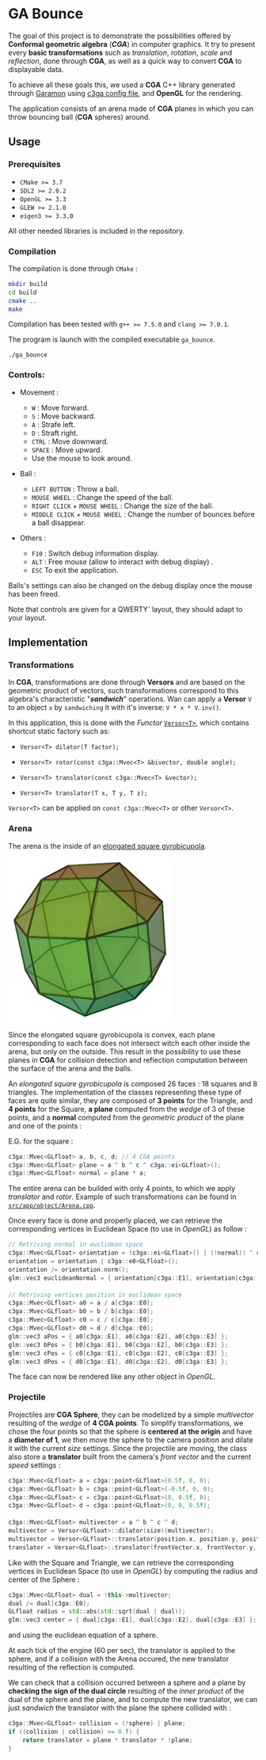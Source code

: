 # GA Bounce


The goal of this project is to demonstrate the possibilities offered by **Conformal geometric algebra** (***CGA***) in computer graphics. It try to present every **basic transformations** such as *translation*, *rotation*, *scale* and *reflection*, done through **CGA**, as well as a quick way to convert **CGA** to displayable data.

To achieve all these goals this, we used a **CGA** C++ library generated through [Garamon](https://github.com/vincentnozick/garamon) using [c3ga config file](https://github.com/vincentnozick/garamon/blob/master/conf/c3ga.conf), and **OpenGL** for the rendering.

The application consists of an arena made of **CGA** planes in which you can throw bouncing ball (**CGA** spheres) around.


## Usage

### Prerequisites

* `CMake >= 3.7`
* `SDL2 >= 2.0.2`
* `OpenGL >= 3.3`
* `GLEW >= 2.1.0`
* `eigen3 >= 3.3.0`

All other needed libraries is included in the repository.

### Compilation

The compilation is done through `CMake` :

````bash
mkdir build
cd build
cmake ..
make
````

Compilation has been tested with `g++ >= 7.5.0` and `clang >= 7.0.1`.

The program is launch with the compiled executable `ga_bounce`.

```
./ga_bounce
```

### Controls: 

* Movement :

    * `W` : Move forward.
    * `S` : Move backward.
    * `A` : Strafe left.
    * `D` : Straft right.  
    * `CTRL` : Move downward.
    * `SPACE` : Move upward.  
    * Use the mouse to look around.

* Ball :
	* `LEFT BUTTON` : Throw a ball.
    * `MOUSE WHEEL` : Change the speed of the ball.
    * `RIGHT CLICK` + `MOUSE WHEEL` : Change the size of the ball.
    * `MIDDLE CLICK` + `MOUSE WHEEL` : Change the number of bounces before a ball disappear.

* Others :  
	* `F10` : Switch debug information display.
	* `ALT` : Free mouse (allow to interact with debug display)  .
	* `ESC` To exit the application.

Balls's settings can also be changed on the debug display once the mouse has been freed.

Note that controls are given for a QWERTY` layout, they should adapt to your layout.


## Implementation


### Transformations

In **CGA**, transformations are done through **Versors** and are based on the geometric product of vectors, such transformations correspond to this algebra's characteristic "***sandwich***" operations. Wan can apply a **Versor** `V` to an object `x` by `sandwiching` it with it's inverse: `V * x * V.inv()`.

In this application, this is done with the *Functor* [`Versor<T>`](include/app/Versor.hpp), which contains shortcut static factory such as:

* `Versor<T> dilator(T factor);`
            
* `Versor<T> rotor(const c3ga::Mvec<T> &bivector, double angle);`

* `Versor<T> translator(const c3ga::Mvec<T> &vector);`

* `Versor<T> translator(T x, T y, T z);`

`Versor<T>` can be applied on `const c3ga::Mvec<T>` or other `Versor<T>`.


### Arena

The arena is the inside of an [elongated square gyrobicupola](https://en.wikipedia.org/wiki/Elongated_square_gyrobicupola).

![](assets/doc/elongated_square_gyrobicupola.png)

Since the elongated square gyrobicupola is convex, each plane corresponding to each face does not intersect witch each other inside the arena, but only on the outside. This result in the possibility to use these planes in **CGA** for collision detection and reflection computation between the surface of the arena and the balls.

An *elongated square gyrobicupola* is composed 26 faces : 18 squares and 8 triangles. The implementation of the classes representing these type of faces are quite similar, they are composed of **3 points** for the Triangle, and **4 points** for the Square, **a plane** computed from the *wedge* of 3 of these points, and a **normal** computed from the *geometric product* of the plane and one of the points :

E.G. for the square :
```cpp
c3ga::Mvec<GLfloat> a, b, c, d; // 4 CGA points
c3ga::Mvec<GLfloat> plane = a ^ b ^ c ^ c3ga::ei<GLfloat>();
c3ga::Mvec<GLfloat> normal = plane * a;
```


The entire arena can be builded with only 4 points, to which we apply *translator* and *rotor*. Example of such transformations can be found in [`src/app/object/Arena.cpp`](src/app/object/Arena.cpp).

Once every face is done and properly placed, we can retrieve the corresponding vertices in Euclidean Space (to use in *OpenGL*) as follow :

```cpp
// Retriving normal in euclidean space
c3ga::Mvec<GLfloat> orientation = (c3ga::ei<GLfloat>() | (!normal)) ^ c3ga::ei<GLfloat>();
orientation = orientation | c3ga::e0<GLfloat>();
orientation /= orientation.norm();
glm::vec3 euclideanNormal = { orientation[c3ga::E1], orientation[c3ga::E2], orientation[c3ga::E3] };

// Retriving vertices position in euclidean space
c3ga::Mvec<GLfloat> a0 = a / a[c3ga::E0];
c3ga::Mvec<GLfloat> b0 = b / b[c3ga::E0];
c3ga::Mvec<GLfloat> c0 = c / c[c3ga::E0];
c3ga::Mvec<GLfloat> d0 = d / d[c3ga::E0];
glm::vec3 aPos = { a0[c3ga::E1], a0[c3ga::E2], a0[c3ga::E3] };
glm::vec3 bPos = { b0[c3ga::E1], b0[c3ga::E2], b0[c3ga::E3] };
glm::vec3 cPos = { c0[c3ga::E1], c0[c3ga::E2], c0[c3ga::E3] };
glm::vec3 dPos = { d0[c3ga::E1], d0[c3ga::E2], d0[c3ga::E3] };
```

The face can now be rendered like any other object in *OpenGL*.


### Projectile

Projectiles are **CGA Sphere**, they can be modelized by a simple *multivector* resulting of the *wedge* of **4 CGA points**. To simplify transformations, we chose the four points so that the sphere is **centered at the origin** and have a **diameter of 1**, we then move the sphere to the camera position and dilate it with the current *size* settings. Since the projectile are moving, the class also store a **translator** built from the camera's *front vector* and the current *speed* settings :

```cpp
c3ga::Mvec<GLfloat> a = c3ga::point<GLfloat>(0.5f, 0, 0);
c3ga::Mvec<GLfloat> b = c3ga::point<GLfloat>(-0.5f, 0, 0);
c3ga::Mvec<GLfloat> c = c3ga::point<GLfloat>(0, 0.5f, 0);
c3ga::Mvec<GLfloat> d = c3ga::point<GLfloat>(0, 0, 0.5f);
        
c3ga::Mvec<GLfloat> multivector = a ^ b ^ c ^ d;
multivector = Versor<GLfloat>::dilator(size)(multivector);
multivector = Versor<GLfloat>::translator(position.x, position.y, position.z)(multivector);
translator = Versor<GLfloat>::translator(frontVector.x, frontVector.y, frontVector.z);
```

Like with the Square and Triangle, we can retrieve the corresponding vertices in Euclidean Space (to use in *OpenGL*) by computing the radius and center of the Sphere :

```cpp
c3ga::Mvec<GLfloat> dual = !this->multivector;
dual /= dual[c3ga::E0];
GLfloat radius = std::abs(std::sqrt(dual | dual));
glm::vec3 center = { dual[c3ga::E1], dual[c3ga::E2], dual[c3ga::E3] };
```

and using the euclidean equation of a sphere.

At each tick of the engine (60 per sec), the translator is applied to the sphere, and if a collision with the Arena occured, the new translator resulting of the reflection is computed.

We can check that a collision occurred between a sphere and a plane by **checking the sign of the dual circle** resulting of the *inner product* of the dual of the sphere and the plane, and to compute the new translator, we can just *sandwich* the translator with the plane the sphere collided with : 

```cpp
c3ga::Mvec<GLfloat> collision = (!sphere) | plane;
if ((collision | collision) >= 0.f) {
    return translator = plane * translator * !plane;
}
```
